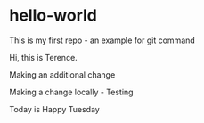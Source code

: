 # hello-world
This is my first repo - an example for git command

Hi, this is Terence.

Making an additional change

Making a change locally - Testing

Today is Happy Tuesday
